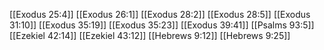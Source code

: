 [[Exodus 25:4]]
[[Exodus 26:1]]
[[Exodus 28:2]]
[[Exodus 28:5]]
[[Exodus 31:10]]
[[Exodus 35:19]]
[[Exodus 35:23]]
[[Exodus 39:41]]
[[Psalms 93:5]]
[[Ezekiel 42:14]]
[[Ezekiel 43:12]]
[[Hebrews 9:12]]
[[Hebrews 9:25]]
